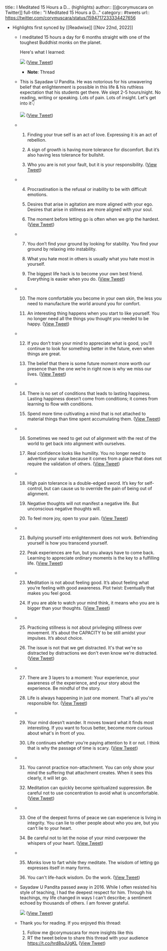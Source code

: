 title:: I Meditated 15 Hours a D... (highlights)
author:: [[@corymuscara on Twitter]]
full-title:: "I Meditated 15 Hours a D..."
category:: #tweets
url:: https://twitter.com/corymuscara/status/1594717233334427656

- Highlights first synced by [[Readwise]] [[Nov 22nd, 2022]]
	- I meditated 15 hours a day for 6 months straight with one of the toughest Buddhist monks on the planet.
	  
	  Here's what I learned: 
	  
	  ![](https://pbs.twimg.com/media/FiGS3yzWIAESbzt.jpg) ([View Tweet](https://twitter.com/corymuscara/status/1594717233334427656))
		- **Note**: Thread
	- This is Sayadaw U Pandita. He was notorious for his unwavering belief that enlightenment is possible in this life & his ruthless expectation that his students get there. We slept 2-5 hours/night. No reading, writing or speaking.  Lots of pain. Lots of insight. Let's get into it👇 
	  
	  ![](https://pbs.twimg.com/media/FiGS4M-WIAAkxEe.jpg) ([View Tweet](https://twitter.com/corymuscara/status/1594717240540004352))
	- 1. Finding your true self is an act of love. Expressing it is an act of rebellion.
	  
	  2. A sign of growth is having more tolerance for discomfort. But it’s also having less tolerance for bullshit.
	  
	  3. Who you are is not your fault, but it is your responsibility. ([View Tweet](https://twitter.com/corymuscara/status/1594717243614568448))
	- 4. Procrastination is the refusal or inability to be with difficult emotions.
	  
	  5. Desires that arise in agitation are more aligned with your ego. Desires that arise in stillness are more aligned with your soul.
	  
	  6. The moment before letting go is often when we grip the hardest. ([View Tweet](https://twitter.com/corymuscara/status/1594717245766238208))
	- 7. You don’t find your ground by looking for stability. You find your ground by relaxing into instability.
	  
	  8. What you hate most in others is usually what you hate most in yourself.
	  
	  9. The biggest life hack is to become your own best friend. Everything is easier when you do. ([View Tweet](https://twitter.com/corymuscara/status/1594717248047849473))
	- 10. The more comfortable you become in your own skin, the less you need to manufacture the world around you for comfort.
	  
	  11. An interesting thing happens when you start to like yourself. You no longer need all the things you thought you needed to be happy. ([View Tweet](https://twitter.com/corymuscara/status/1594717250359119873))
	- 12. If you don’t train your mind to appreciate what is good,  you’ll continue to look for something better in the future, even when things are great.
	  
	  13. The belief that there is some future moment more worth our presence than the one we’re in right now is why we miss our lives. ([View Tweet](https://twitter.com/corymuscara/status/1594717252770668546))
	- 14. There is no set of conditions that leads to lasting happiness. Lasting happiness doesn’t come from conditions; it comes from learning to flow with conditions.
	  
	  15. Spend more time cultivating a mind that is not attached to material things than time spent accumulating them. ([View Tweet](https://twitter.com/corymuscara/status/1594717260794380289))
	- 16. Sometimes we need to get out of alignment with the rest of the world to get back into alignment with ourselves.
	  
	  17. Real confidence looks like humility. You no longer need to advertise your value because it comes from a place that does not require the validation of others. ([View Tweet](https://twitter.com/corymuscara/status/1594717263097208838))
	- 18. High pain tolerance is a double-edged sword. It’s key for self-control, but can cause us to override the pain of being out of alignment.
	  
	  19. Negative thoughts will not manifest a negative life. But unconscious negative thoughts will.
	  
	  20. To feel more joy, open to your pain. ([View Tweet](https://twitter.com/corymuscara/status/1594717265227825154))
	- 21. Bullying yourself into enlightenment does not work. Befriending yourself is how you transcend yourself.
	  
	  22. Peak experiences are fun, but you always have to come back. Learning to appreciate ordinary moments is the key to a fulfilling life. ([View Tweet](https://twitter.com/corymuscara/status/1594717267891453952))
	- 23. Meditation is not about feeling good. It’s about feeling what you’re feeling with good awareness. Plot twist: Eventually that makes you feel good.
	  
	  24. If you are able to watch your mind think, it means who you are is bigger than your thoughts. ([View Tweet](https://twitter.com/corymuscara/status/1594717269925548032))
	- 25. Practicing stillness is not about privileging stillness over movement. It’s about the CAPACITY to be still amidst your impulses. It’s about choice.
	  
	  26. The issue is not that we get distracted. It's that we're so distracted by distractions we don't even know we're distracted. ([View Tweet](https://twitter.com/corymuscara/status/1594717272375201793))
	- 27. There are 3 layers to a moment: Your experience, your awareness of the experience, and your story about the experience. Be mindful of the story.
	  
	  28. Life is always happening in just one moment. That's all you're responsible for. ([View Tweet](https://twitter.com/corymuscara/status/1594717274937917440))
	- 29. Your mind doesn’t wander. It moves toward what it finds most interesting. If you want to focus better, become more curious about what's in front of you.
	  
	  30. Life continues whether you’re paying attention to it or not. I think that is why the passage of time is scary. ([View Tweet](https://twitter.com/corymuscara/status/1594717277571907586))
	- 31. You cannot practice non-attachment. You can only show your mind the suffering that attachment creates. When it sees this clearly, it will let go.
	  
	  32. Meditation can quickly become spiritualized suppression. Be careful not to use concentration to avoid what is uncomfortable. ([View Tweet](https://twitter.com/corymuscara/status/1594717281283604481))
	- 33. One of the deepest forms of peace we can experience is living in integrity. You can lie to other people about who you are, but you can’t lie to your heart.
	  
	  34. Be careful not to let the noise of your mind overpower the whispers of your heart. ([View Tweet](https://twitter.com/corymuscara/status/1594717284135800832))
	- 35. Monks love to fart while they meditate. The wisdom of letting go expresses itself in many forms.
	  
	  36. You can't life-hack wisdom. Do the work. ([View Tweet](https://twitter.com/corymuscara/status/1594717286732292096))
	- Sayadaw U Pandita passed away in 2016. While I often resisted his style of teaching, I had the deepest respect for him. Through his teachings, my life changed in ways I can't describe; a sentiment echoed by thousands of others. I am forever grateful. 
	  
	  ![](https://pbs.twimg.com/media/FiGS7RYWQAA4alF.jpg) ([View Tweet](https://twitter.com/corymuscara/status/1594717292989915139))
	- Thank you for reading. If you enjoyed this thread:
	  
	  1. Follow me @corymuscara for more insights like this
	  2. RT the tweet below to share this thread with your audience https://t.co/hrd8qJUgKL ([View Tweet](https://twitter.com/corymuscara/status/1594717295967932418))